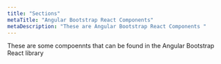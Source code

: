 ```yaml
---
title: "Sections"
metaTitle: "Angular Bootstrap React Components"
metaDescription: "These are Angular Bootstrap React Components "
---
```


These are some compoennts that can be found in the Angular Bootstrap React library

